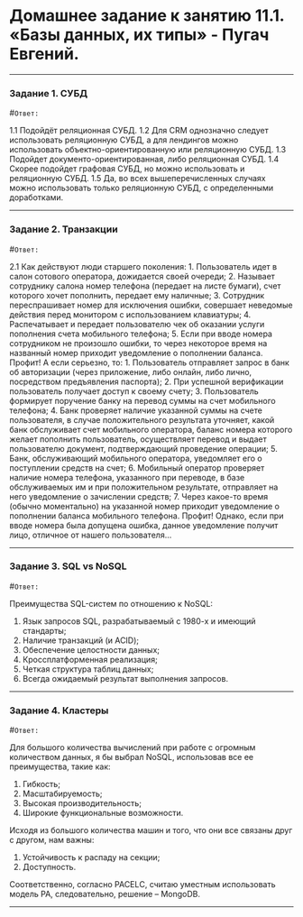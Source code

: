 # Домашнее задание к занятию 11.1. «Базы данных, их типы» - Пугач Евгений.


---

### Задание 1. СУБД

#`Ответ:`

1.1 Подойдёт реляционная СУБД.
1.2 Для CRM однозначно следует использовать реляционную СУБД, а для лендингов можно использовать объектно-ориентированную или реляционную СУБД.
1.3 Подойдет документо-ориентированная, либо реляционная СУБД.
1.4 Скорее подойдет графовая СУБД, но можно использовать и реляционную СУБД.
1.5 Да, во всех вышеперечисленных случаях можно использовать только реляционную СУБД, с определенными доработками.


---

### Задание 2. Транзакции

#`Ответ:`

2.1 Как действуют люди старшего поколения:
    1. Пользователь идет в салон сотового оператора, дожидается своей очереди;
    2. Называет сотруднику салона номер телефона (передает на листе бумаги), счет которого хочет пополнить, передает ему наличные;
    3. Сотрудник переспрашивает номер для исключения ошибки, совершает неведомые действия перед монитором с использованием клавиатуры;
    4. Распечатывает и передает пользователю чек об оказании услуги пополнения счета мобильного телефона;
    5. Если при вводе номера сотрудником не произошло ошибки, то через некоторое время на названный номер приходит уведомление о пополнении баланса. Профит!
А если серьезно, то:
    1. Пользователь отправляет запрос в банк об авторизации (через приложение, либо онлайн, либо лично, посредством предъявления паспорта);
    2. При успешной верификации пользователь получает доступ к своему счету;
    3. Пользователь формирует поручение банку на перевод суммы на счет мобильного телефона;
    4. Банк проверяет наличие указанной суммы на счете пользователя, в случае положительного результата уточняет, какой банк обслуживает счет мобильного оператора, баланс номера которого желает пополнить пользователь, осуществляет перевод и выдает пользователю документ, подтверждающий проведение операции;
    5. Банк, обслуживающий мобильного оператора, уведомляет его о поступлении средств на счет;
    6. Мобильный оператор проверяет наличие номера телефона, указанного при переводе, в базе обслуживаемых им и при положительном результате, отправляет на него уведомление о зачислении средств;
    7. Через какое-то время (обычно моментально) на указанной номер приходит уведомление о пополнении баланса мобильного телефона. Профит!
Однако, если при вводе номера была допущена ошибка, данное уведомление получит лицо, отличное от нашего пользователя…


---

### Задание 3. SQL vs NoSQL

#`Ответ:`

Преимущества SQL-систем по отношению к NoSQL:

1. Язык запросов SQL, разрабатываемый с 1980-х и имеющий стандарты;
2. Наличие транзакций (и ACID);
3. Обеспечение целостности данных;
4. Кроссплатформенная реализация;
5. Четкая структура таблиц данных;
6. Всегда ожидаемый результат выполнения запросов.


---

### Задание 4. Кластеры

#`Ответ:`

Для большого количества вычислений при работе с огромным количеством данных, я бы выбрал NoSQL, использовав все ее преимущества, такие как:

1. Гибкость;
2. Масштабируемость;
3. Высокая производительность;
4. Широкие функциональные возможности.

Исходя из большого количества машин и того, что они все связаны друг с другом, нам важны:

1. Устойчивость к распаду на секции;
2. Доступность.

Соответственно, согласно PACELС, считаю уместным использовать модель PA, следовательно, решение – MongoDB.


---
